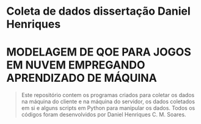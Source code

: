 # Coleta de dados dissertação Daniel Henriques
# MODELAGEM DE QOE PARA JOGOS EM NUVEM EMPREGANDO APRENDIZADO DE MÁQUINA

>Este repositório contem os programas criados para coletar os dados na máquina do cliente e na máquina do servidor, 
os dados coletados em si e alguns scripts em Python para manipular os dados. Todos os códigos foram desenvolvidos
por Daniel Henriques C. M. Soares.
